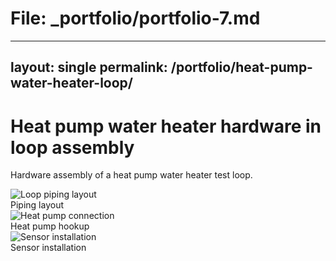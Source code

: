 # File: _portfolio/portfolio-7.md
---
layout: single
permalink: /portfolio/heat-pump-water-heater-loop/
---

# Heat pump water heater hardware in loop assembly

Hardware assembly of a heat pump water heater test loop.

<div class="swiper">
  <div class="swiper-wrapper">
    <div class="swiper-slide">
      <img src="/images/hpw1.jpg" alt="Loop piping layout">
      <figcaption>Piping layout</figcaption>
    </div>
    <div class="swiper-slide">
      <img src="/images/hpw2.jpg" alt="Heat pump connection">
      <figcaption>Heat pump hookup</figcaption>
    </div>
    <div class="swiper-slide">
      <img src="/images/hpw3.jpg" alt="Sensor installation">
      <figcaption>Sensor installation</figcaption>
    </div>
  </div>
  <div class="swiper-pagination"></div>
</div>
